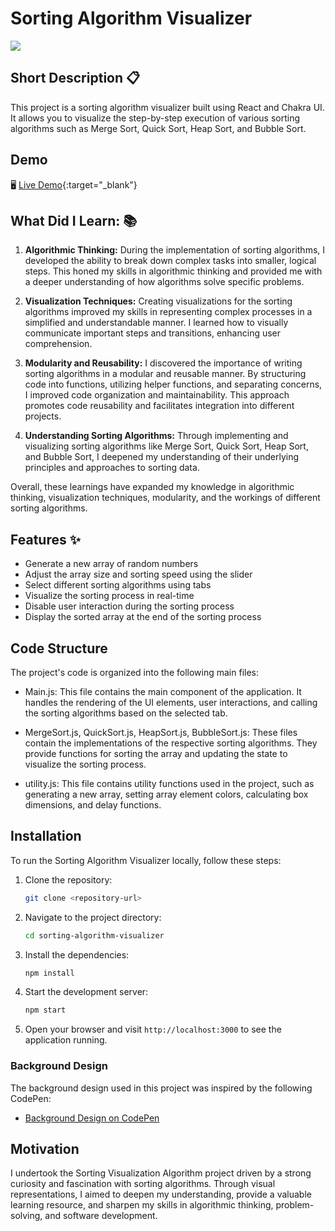 # Sorting Algorithm Visualizer

![](https://iili.io/HsKR7lp.png)


## Short Description 📋

This project is a sorting algorithm visualizer built using React and Chakra UI. It allows you to visualize the step-by-step execution of various sorting algorithms such as Merge Sort, Quick Sort, Heap Sort, and Bubble Sort.

## Demo
🖥 [Live Demo](https://sorting-algorithm-visulizer.netlify.app/){:target="_blank"}

## What Did I Learn: 📚
1. **Algorithmic Thinking:** During the implementation of sorting algorithms, I developed the ability to break down complex tasks into smaller, logical steps. This honed my skills in algorithmic thinking and provided me with a deeper understanding of how algorithms solve specific problems.

2. **Visualization Techniques:**  Creating visualizations for the sorting algorithms improved my skills in representing complex processes in a simplified and understandable manner. I learned how to visually communicate important steps and transitions, enhancing user comprehension.

3. **Modularity and Reusability:** I discovered the importance of writing sorting algorithms in a modular and reusable manner. By structuring code into functions, utilizing helper functions, and separating concerns, I improved code organization and maintainability. This approach promotes code reusability and facilitates integration into different projects.

4. **Understanding Sorting Algorithms:** Through implementing and visualizing sorting algorithms like Merge Sort, Quick Sort, Heap Sort, and Bubble Sort, I deepened my understanding of their underlying principles and approaches to sorting data.

Overall, these learnings have expanded my knowledge in algorithmic thinking, visualization techniques, modularity, and the workings of different sorting algorithms.

## Features ✨
- Generate a new array of random numbers
- Adjust the array size and sorting speed using the slider
- Select different sorting algorithms using tabs
- Visualize the sorting process in real-time
- Disable user interaction during the sorting process
- Display the sorted array at the end of the sorting process


## Code Structure

The project's code is organized into the following main files:

- Main.js: This file contains the main component of the application. It handles the rendering of the UI elements, user interactions, and calling the sorting algorithms based on the selected tab.

- MergeSort.js, QuickSort.js, HeapSort.js, BubbleSort.js: These files contain the implementations of the respective sorting algorithms. They provide functions for sorting the array and updating the state to visualize the sorting process.

- utility.js: This file contains utility functions used in the project, such as generating a new array, setting array element colors, calculating box dimensions, and delay functions.


## Installation

To run the Sorting Algorithm Visualizer locally, follow these steps:


1. Clone the repository:

   ```bash
   git clone <repository-url>

2. Navigate to the project directory:

   ```bash
   cd sorting-algorithm-visualizer

3. Install the dependencies:

   ```bash
   npm install

4. Start the development server:

   ```bash
   npm start
5. Open your browser and visit `http://localhost:3000` to see the application running.


### Background Design 

The background design used in this project was inspired by the following CodePen:

- [Background Design on CodePen](https://codepen.io/stack-findover/pen/eYWPwPV)


## Motivation

I undertook the Sorting Visualization Algorithm project driven by a strong curiosity and fascination with sorting algorithms. Through visual representations, I aimed to deepen my understanding, provide a valuable learning resource, and sharpen my skills in algorithmic thinking, problem-solving, and software development.
